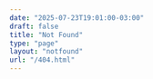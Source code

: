 ```yaml
---
date: "2025-07-23T19:01:00-03:00"
draft: false
title: "Not Found"
type: "page"
layout: "notfound"
url: "/404.html"
---
```

